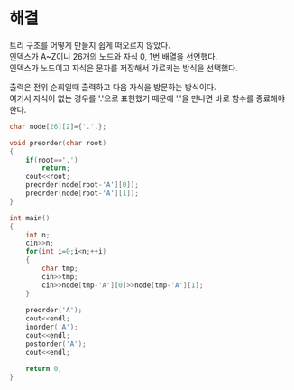 # 해결 
트리 구조를 어떻게 만들지 쉽게 떠오르지 않았다.  
인덱스가 A~Z이니 26개의 노드와 자식 0, 1번 배열을 선언했다.  
인덱스가 노드이고 자식은 문자를 저장해서 가르키는 방식을 선택했다.  

출력은 전위 순회일때 출력하고 다음 자식을 방문하는 방식이다.  
여기서 자식이 없는 경우를 '.'으로 표현했기 때문에 '.'을 만나면 바로 함수를 종료해야 한다.  
```c++
char node[26][2]={'.',};

void preorder(char root)
{
    if(root=='.')
        return;
    cout<<root;
    preorder(node[root-'A'][0]);
    preorder(node[root-'A'][1]);
}

int main()
{
    int n;
    cin>>n;
    for(int i=0;i<n;++i)
    {
        char tmp;
        cin>>tmp;
        cin>>node[tmp-'A'][0]>>node[tmp-'A'][1];
    }
    
    preorder('A');
    cout<<endl;
    inorder('A');
    cout<<endl;
    postorder('A');
    cout<<endl;

    return 0;
}
```

